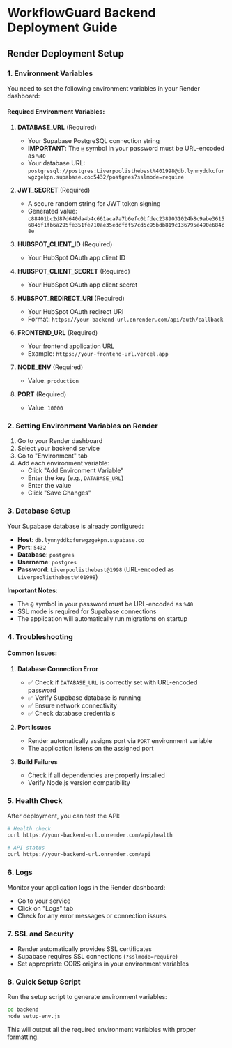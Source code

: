 # WorkflowGuard Backend Deployment Guide

## Render Deployment Setup

### 1. Environment Variables

You need to set the following environment variables in your Render dashboard:

#### Required Environment Variables:

1. **DATABASE_URL** (Required)
   - Your Supabase PostgreSQL connection string
   - **IMPORTANT**: The `@` symbol in your password must be URL-encoded as `%40`
   - Your database URL: `postgresql://postgres:Liverpoolisthebest%401998@db.lynnyddkcfurwgzgekpn.supabase.co:5432/postgres?sslmode=require`

2. **JWT_SECRET** (Required)
   - A secure random string for JWT token signing
   - Generated value: `c88401bc2d87d640da4b4c661aca7a7b6efc0bfdec2389031024b8c9abe36156846f1fb6a295fe351fe710ae35eddfdf57cd5c95bdb819c136795e490e684c8e`

3. **HUBSPOT_CLIENT_ID** (Required)
   - Your HubSpot OAuth app client ID

4. **HUBSPOT_CLIENT_SECRET** (Required)
   - Your HubSpot OAuth app client secret

5. **HUBSPOT_REDIRECT_URI** (Required)
   - Your HubSpot OAuth redirect URI
   - Format: `https://your-backend-url.onrender.com/api/auth/callback`

6. **FRONTEND_URL** (Required)
   - Your frontend application URL
   - Example: `https://your-frontend-url.vercel.app`

7. **NODE_ENV** (Required)
   - Value: `production`

8. **PORT** (Required)
   - Value: `10000`

### 2. Setting Environment Variables on Render

1. Go to your Render dashboard
2. Select your backend service
3. Go to "Environment" tab
4. Add each environment variable:
   - Click "Add Environment Variable"
   - Enter the key (e.g., `DATABASE_URL`)
   - Enter the value
   - Click "Save Changes"

### 3. Database Setup

Your Supabase database is already configured:
- **Host**: `db.lynnyddkcfurwgzgekpn.supabase.co`
- **Port**: `5432`
- **Database**: `postgres`
- **Username**: `postgres`
- **Password**: `Liverpoolisthebest@1998` (URL-encoded as `Liverpoolisthebest%401998`)

**Important Notes**:
- The `@` symbol in your password must be URL-encoded as `%40`
- SSL mode is required for Supabase connections
- The application will automatically run migrations on startup

### 4. Troubleshooting

#### Common Issues:

1. **Database Connection Error**
   - ✅ Check if `DATABASE_URL` is correctly set with URL-encoded password
   - ✅ Verify Supabase database is running
   - ✅ Ensure network connectivity
   - ✅ Check database credentials

2. **Port Issues**
   - Render automatically assigns port via `PORT` environment variable
   - The application listens on the assigned port

3. **Build Failures**
   - Check if all dependencies are properly installed
   - Verify Node.js version compatibility

### 5. Health Check

After deployment, you can test the API:

```bash
# Health check
curl https://your-backend-url.onrender.com/api/health

# API status
curl https://your-backend-url.onrender.com/api
```

### 6. Logs

Monitor your application logs in the Render dashboard:
- Go to your service
- Click on "Logs" tab
- Check for any error messages or connection issues

### 7. SSL and Security

- Render automatically provides SSL certificates
- Supabase requires SSL connections (`?sslmode=require`)
- Set appropriate CORS origins in your environment variables

### 8. Quick Setup Script

Run the setup script to generate environment variables:

```bash
cd backend
node setup-env.js
```

This will output all the required environment variables with proper formatting. 